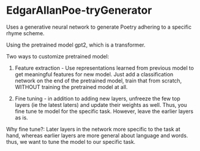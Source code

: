 # EdgarAllanPoe-tryGenerator
Uses a generative neural network to generate Poetry adhering to a specific rhyme scheme. 


Using the pretrained model gpt2, which is a transformer. 

Two ways to customize pretrained model:
1. Feature extraction - Use representations learned from previous model to get meaningful features for new model. Just add a classification network on the end of the pretrained model, train that from scratch, WITHOUT training the pretrained model at all. 

2. Fine tuning - in addition to adding new layers, unfreeze the few top layers (ie the latest laters) and update their weights as well. Thus, you fine tune te model for the specific task. However, leave the earlier layers as is. 

Why fine tune?: Later layers in the network more specific to the task at hand, whereas earlier layers are more general about language and words. thus, we want to tune the model to our specific task. 

